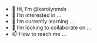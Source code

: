 - 👋 Hi, I’m @karolynmds
- 👀 I’m interested in ...
- 🌱 I’m currently learning ...
- 💞️ I’m looking to collaborate on ...
- 📫 How to reach me ...

<!---
karolynmds/karolynmds is a ✨ special ✨ repository because its `README.md` (this file) appears on your GitHub profile.
You can click the Preview link to take a look at your changes.
--->
